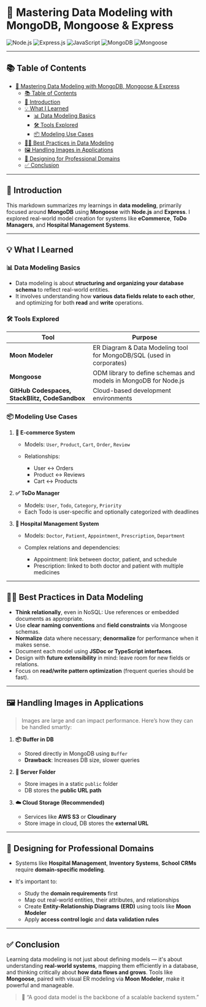 # 🧠 Mastering Data Modeling with MongoDB, Mongoose & Express

![Node.js](https://img.shields.io/badge/Node.js-339933?style=for-the-badge&logo=nodedotjs&logoColor=white) ![Express.js](https://img.shields.io/badge/Express.js-000000?style=for-the-badge&logo=express&logoColor=white) ![JavaScript](https://img.shields.io/badge/JavaScript-F7DF1E?style=for-the-badge&logo=javascript&logoColor=black) ![MongoDB](https://img.shields.io/badge/MongoDB-47A248?style=for-the-badge&logo=mongodb&logoColor=white) ![Mongoose](https://img.shields.io/badge/Mongoose-800000?style=for-the-badge&logo=mongoose&logoColor=white)

---

## 📚 Table of Contents

- [🧠 Mastering Data Modeling with MongoDB, Mongoose \& Express](#-mastering-data-modeling-with-mongodb-mongoose--express)
  - [📚 Table of Contents](#-table-of-contents)
  - [📖 Introduction](#-introduction)
  - [💡 What I Learned](#-what-i-learned)
    - [📊 Data Modeling Basics](#-data-modeling-basics)
    - [🛠️ Tools Explored](#️-tools-explored)
    - [📦 Modeling Use Cases](#-modeling-use-cases)
  - [🧑‍🏫 Best Practices in Data Modeling](#-best-practices-in-data-modeling)
  - [🖼️ Handling Images in Applications](#️-handling-images-in-applications)
  - [🧩 Designing for Professional Domains](#-designing-for-professional-domains)
  - [✅ Conclusion](#-conclusion)

---

## 📖 Introduction

This markdown summarizes my learnings in **data modeling**, primarily focused around **MongoDB** using **Mongoose** with **Node.js** and **Express**. I explored real-world model creation for systems like **eCommerce**, **ToDo Managers**, and **Hospital Management Systems**.

---

## 💡 What I Learned

### 📊 Data Modeling Basics

- Data modeling is about **structuring and organizing your database schema** to reflect real-world entities.
- It involves understanding how **various data fields relate to each other**, and optimizing for both **read** and **write** operations.

### 🛠️ Tools Explored

| Tool                                           | Purpose                                                              |
| ---------------------------------------------- | -------------------------------------------------------------------- |
| **Moon Modeler**                               | ER Diagram & Data Modeling tool for MongoDB/SQL (used in corporates) |
| **Mongoose**                                   | ODM library to define schemas and models in MongoDB for Node.js      |
| **GitHub Codespaces, StackBlitz, CodeSandbox** | Cloud-based development environments                                 |

### 📦 Modeling Use Cases

1. **🛒 E-commerce System**

   - Models: `User`, `Product`, `Cart`, `Order`, `Review`
   - Relationships:

     - User ↔ Orders
     - Product ↔ Reviews
     - Cart ↔ Products

2. **✅ ToDo Manager**

   - Models: `User`, `Todo`, `Category`, `Priority`
   - Each Todo is user-specific and optionally categorized with deadlines

3. **🏥 Hospital Management System**

   - Models: `Doctor`, `Patient`, `Appointment`, `Prescription`, `Department`
   - Complex relations and dependencies:

     - Appointment: link between doctor, patient, and schedule
     - Prescription: linked to both doctor and patient with multiple medicines

---

## 🧑‍🏫 Best Practices in Data Modeling

- **Think relationally**, even in NoSQL: Use references or embedded documents as appropriate.
- Use **clear naming conventions** and **field constraints** via Mongoose schemas.
- **Normalize** data where necessary; **denormalize** for performance when it makes sense.
- Document each model using **JSDoc or TypeScript interfaces**.
- Design with **future extensibility** in mind: leave room for new fields or relations.
- Focus on **read/write pattern optimization** (frequent queries should be fast).

---

## 🖼️ Handling Images in Applications

> Images are large and can impact performance. Here’s how they can be handled smartly:

1. **📦 Buffer in DB**

   - Stored directly in MongoDB using `Buffer`
   - **Drawback**: Increases DB size, slower queries

2. **📁 Server Folder**

   - Store images in a static `public` folder
   - DB stores the **public URL path**

3. **☁️ Cloud Storage (Recommended)**

   - Services like **AWS S3** or **Cloudinary**
   - Store image in cloud, DB stores the **external URL**

---

## 🧩 Designing for Professional Domains

- Systems like **Hospital Management**, **Inventory Systems**, **School CRMs** require **domain-specific modeling**.
- It's important to:

  - Study the **domain requirements** first
  - Map out real-world entities, their attributes, and relationships
  - Create **Entity-Relationship Diagrams (ERD)** using tools like **Moon Modeler**
  - Apply **access control logic** and **data validation rules**

---

## ✅ Conclusion

Learning data modeling is not just about defining models — it's about understanding **real-world systems**, mapping them efficiently in a database, and thinking critically about **how data flows and grows**. Tools like **Mongoose**, paired with visual ER modeling via **Moon Modeler**, make it powerful and manageable.

> 💬 “A good data model is the backbone of a scalable backend system.”
